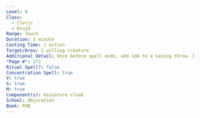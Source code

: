 ```yaml
---
Level: 0
Class:
  - Cleric
  - Druid
Range: Touch
Duration: 1 minute
Casting Time: 1 action
Target/Area: 1 willing creature
Additional Detail: Once before spell ends, add 1d4 to a saving throw. Roll before or after save.
"Page #": 272
Ritual Spell?: false
Concentration Spell: true
V: true
S: true
M: true
Component(s): miniature cloak
School: Abjuration
Book: PHB
---
```

